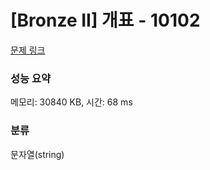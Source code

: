 # [Bronze II] 개표 - 10102 

[문제 링크](https://www.acmicpc.net/problem/10102) 

### 성능 요약

메모리: 30840 KB, 시간: 68 ms

### 분류

문자열(string)

